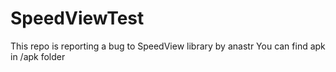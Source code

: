 # SpeedViewTest
This repo is reporting a bug to SpeedView library by anastr
You can find apk in /apk folder
